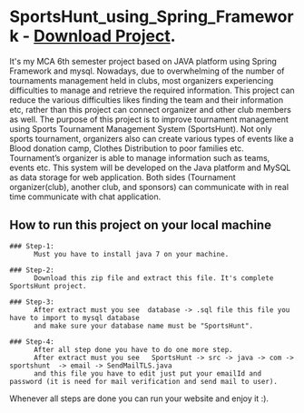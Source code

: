 # SportsHunt_using_Spring_Framework - [Download Project](https://drive.google.com/open?id=1HXtRPU0kyw-25cNdAGO0dqF5zPJfqDYw). 
It's my MCA 6th semester project based on JAVA platform using Spring Framework and mysql.  Nowadays, due to overwhelming of the number of tournaments management held in clubs, most
organizers experiencing difficulties to manage and retrieve the required information. This project
can reduce the various difficulties likes finding the team and their information etc, rather than this
project can connect organizer and other club members as well. The purpose of this project is to
improve tournament management using Sports Tournament Management System (SportsHunt). Not
only sports tournament, organizers also can create various types of events like a Blood donation
camp, Clothes Distribution to poor families etc. Tournament’s organizer is able to manage
information such as teams, events etc. This system will be developed on the Java platform and
MySQL as data storage for web application. Both sides (Tournament organizer(club), another club,
and sponsors) can communicate with in real time communicate with chat application.

## How to run this project on your local machine

    ### Step-1:
          Must you have to install java 7 on your machine.
          
    ### Step-2:
          Download this zip file and extract this file. It's complete SportsHunt project.
    
    ### Step-3:
          After extract must you see  database -> .sql file this file you have to import to mysql database
          and make sure your database name must be "SportsHunt".
          
    ### Step-4:
          After all step done you have to do one more step.
          After extract must you see   SportsHunt -> src -> java -> com -> sportshunt  -> email -> SendMailTLS.java
          and this file you have to edit just put your emailId and password (it is need for mail verification and send mail to user).
          
   Whenever all steps are done you can run your website and enjoy it :).       

